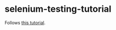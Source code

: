 # selenium-testing-tutorial
 Follows [this tutorial](https://www.youtube.com/watch?v=28zdhLPZ1Zk&t=89s).